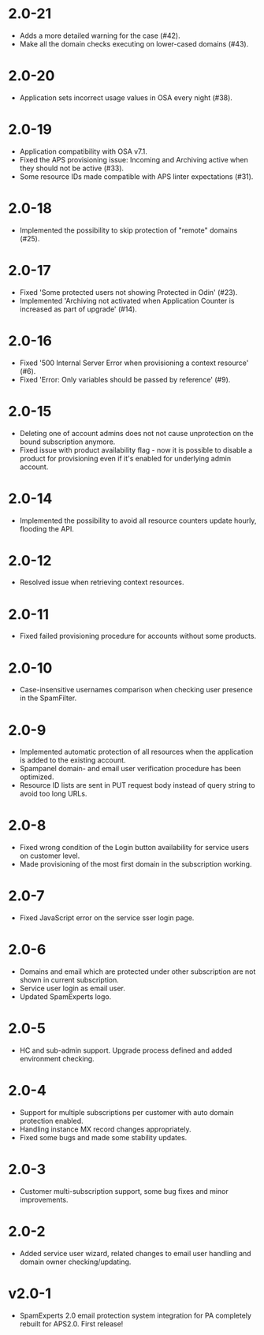 # 2.0-21

* Adds a more detailed warning for the case (#42).
* Make all the domain checks executing on lower-cased domains (#43).

# 2.0-20

* Application sets incorrect usage values in OSA every night (#38).

# 2.0-19

* Application compatibility with OSA v7.1.
* Fixed the APS provisioning issue: Incoming and Archiving active when they should not be active (#33).
* Some resource IDs made compatible with APS linter expectations (#31).

# 2.0-18

* Implemented the possibility to skip protection of "remote" domains (#25).

# 2.0-17

* Fixed 'Some protected users not showing Protected in Odin' (#23).
* Implemented 'Archiving not activated when Application Counter is increased as part of upgrade' (#14).

# 2.0-16

* Fixed '500 Internal Server Error when provisioning a context resource' (#6).
* Fixed 'Error: Only variables should be passed by reference' (#9).

# 2.0-15

* Deleting one of account admins does not not cause unprotection on the bound subscription anymore.
* Fixed issue with product availability flag - now it is possible to disable a product for provisioning even if it's enabled for underlying admin account.

# 2.0-14

* Implemented the possibility to avoid all resource counters update hourly, flooding the API.

# 2.0-12

* Resolved issue when retrieving context resources.

# 2.0-11

* Fixed failed provisioning procedure for accounts without some products.

# 2.0-10

* Case-insensitive usernames comparison when checking user presence in the SpamFilter.

# 2.0-9

* Implemented automatic protection of all resources when the application is added to the existing account.
* Spampanel domain- and email user verification procedure has been optimized.
* Resource ID lists are sent in PUT request body instead of query string to avoid too long URLs.
 
# 2.0-8

* Fixed wrong condition of the Login button availability for service users on customer level.
* Made provisioning of the most first domain in the subscription working.
 
# 2.0-7

* Fixed JavaScript error on the service sser login page.

# 2.0-6

* Domains and email which are protected under other subscription are not shown in current subscription.
* Service user login as email user.
* Updated SpamExperts logo.

# 2.0-5

* HC and sub-admin support. Upgrade process defined and added environment checking.

# 2.0-4

* Support for multiple subscriptions per customer with auto domain protection enabled. 
* Handling instance MX record changes appropriately. 
* Fixed some bugs and made some stability updates.

# 2.0-3

* Customer multi-subscription support, some bug fixes and minor improvements.

# 2.0-2

* Added service user wizard, related changes to email user handling and domain owner checking/updating.

# v2.0-1

* SpamExperts 2.0 email protection system integration for PA completely rebuilt for APS2.0. First release!
